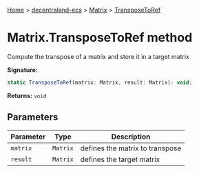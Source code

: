 [Home](./index) &gt; [decentraland-ecs](./decentraland-ecs.md) &gt; [Matrix](./decentraland-ecs.matrix.md) &gt; [TransposeToRef](./decentraland-ecs.matrix.transposetoref.md)

# Matrix.TransposeToRef method

Compute the transpose of a matrix and store it in a target matrix

**Signature:**
```javascript
static TransposeToRef(matrix: Matrix, result: Matrix): void;
```
**Returns:** `void`

## Parameters

|  Parameter | Type | Description |
|  --- | --- | --- |
|  `matrix` | `Matrix` | defines the matrix to transpose |
|  `result` | `Matrix` | defines the target matrix |

